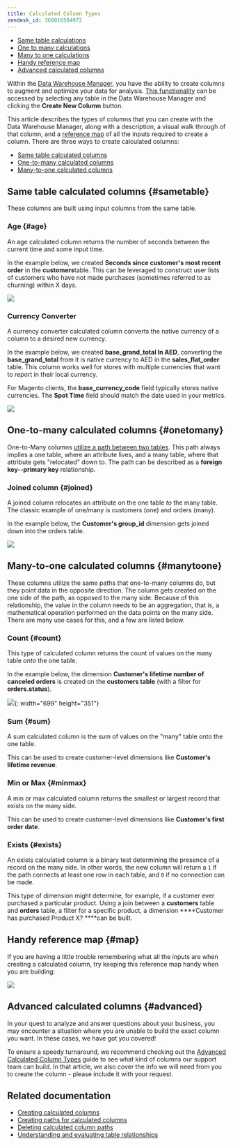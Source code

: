 ```yaml
---
title: Calculated Column Types
zendesk_id: 360016504972
---
```


* [Same table calculations](../#sametable)
* [One to many calculations](../#onetomany)
* [Many to one calculations](../#manytoone)
* [Handy reference map](../#map)
* [Advanced calculated columns](../#advanced)

Within the [Data Warehouse Manager](../data-warehouse-mgr/tour-dwm.md), you have the ability to create columns to augment and optimize your data for analysis. [This functionality](../data-warehouse-mgr/creating-calculated-columns.md) can be accessed by selecting any table in the Data Warehouse Manager and clicking the **Create New Column** button.

This article describes the types of columns that you can create with the Data Warehouse Manager, along with a description, a visual walk through of that column, and a [reference map](../#map) of all the inputs required to create a column. There are three ways to create calculated columns:

* [Same table calculated columns](../#sametable)
* [One-to-many calculated columns](../#onetomany)
* [Many-to-one calculated columns](../#manytoone)

## Same table calculated columns {#sametable}

These columns are built using input columns from the same table.

### Age {#age}

An age calculated column returns the number of seconds between the current time and some input time.

In the example below, we created **Seconds since customer's most recent order** in the **customers**table. This can be leveraged to construct user lists of customers who have not made purchases (sometimes referred to as churning) within X days.

![](../../assets/age.gif)

### Currency Converter

A currency converter calculated column converts the native currency of a column to a desired new currency.

In the example below, we created **base\_grand\_total In AED**, converting the **base\_grand\_total** from it is native currency to AED in the **sales\_flat\_order** table. This column works well for stores with multiple currencies that want to report in their local currency.

For Magento clients, the **base\_currency\_code** field typically stores native currencies. The **Spot Time** field should match the date used in your metrics.

![](../../assets/currency_converter.png)

## One-to-many calculated columns {#onetomany}

One-to-Many columns [utilize a path between two tables](../data-analyst/data-warehouse-mgr/create-paths-calc-columns.md). This path always implies a one table, where an attribute lives, and a many table, where that attribute gets "relocated" down to. The path can be described as a **foreign key--primary key** relationship.

### Joined column {#joined}

A joined column relocates an attribute on the one table *to* the many table. The classic example of one/many is customers (one) and orders (many).

In the example below, the **Customer's group\_id** dimension gets joined down into the orders table.

![](../../assets/joined_column.gif)

## Many-to-one calculated columns {#manytoone}

These columns utilize the same paths that one-to-many columns do, but they point data in the opposite direction. The column gets created on the one side of the path, as opposed to the many side. Because of this relationship, the value in the column needs to be an aggregation, that is, a mathematical operation performed on the data points on the many side. There are many use cases for this, and a few are listed below.

### Count {#count}

This type of calculated column returns the count of values on the many table *onto* the one table.

In the example below, the dimension **Customer's lifetime number of canceled orders** is created on the **customers table** (with a filter for **orders.status**).

![](../../assets/many_to_one.gif){: width="699" height="351"}

### Sum {#sum}

A sum calculated column is the sum of values on the "many" table onto the one table.

This can be used to create customer-level dimensions like **Customer's lifetime revenue**.

### Min or Max {#minmax}

A min or max calculated column returns the smallest or largest record that exists on the many side.

This can be used to create customer-level dimensions like **Customer's first order date**.

### Exists {#exists}

An exists calculated column is a binary test determining the presence of a record on the many side. In other words, the new column will return a `1` if the path connects at least one row in each table, and `0` if no connection can be made.

This type of dimension might determine, for example, if a customer ever purchased a particular product. Using a join between a **customers** table and **orders** table, a filter for a specific product, a dimension ****Customer has purchased Product X? ****can be built.

## Handy reference map {#map}

If you are having a little trouble remembering what all the inputs are when creating a calculated column, try keeping this reference map handy when you are building:

![](../../assets/merged_reference_map.png)

## Advanced calculated columns {#advanced}

In your quest to analyze and answer questions about your business, you may encounter a situation where you are unable to build the exact column you want. In these cases, we have got you covered!

To ensure a speedy turnaround, we recommend checking out the [Advanced Calculated Column Types](../data-analyst/data-warehouse-mgr/adv-calc-columns.md) guide to see what kind of columns our support team can build. In that article, we also cover the info we will need from you to create the column - please include it with your request.

## Related documentation

* [Creating calculated columns](../data-analyst/data-warehouse-mgr/creating-calculated-columns.md)
* [Creating paths for calculated columns](../data-analyst/data-warehouse-mgr/create-paths-calc-columns.md)
* [Deleting calculated column paths](../data-analyst/data-warehouse-mgr/delete-calc-column-paths.md)
* [Understanding and evaluating table relationships](../data-analyst/data-warehouse-mgr/table-relationships.md)
